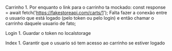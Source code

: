Carrinho
    1. Por enquanto o link para o carrinho ta mockado:
        const response = await fetch('https://fakestoreapi.com/carts/1');
    Falta fazer a conexão entre o usuario que está logado (pelo token ou pelo login) e então chamar o carrinho daquele usuario de fato;

Login
    1. Guardar o token no localstorage

Index
    1. Garantir que o usuario só tem acesso ao carrinho se estiver logado
